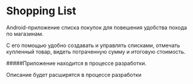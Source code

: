 # Shopping List

Android-приложение списка покупок для повешения удобства похода по магазинам. 

С его помощью удобно создавать и управлять списками, отмечать купленный товар, видеть потраченную сумму и итоговую стоимость.

#####Приложение находится в процессе разработки.

Описание будет расширятся в процессе разработки
